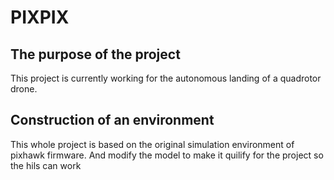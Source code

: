 # PIXPIX
## The purpose of the project ##
This project is currently working for the autonomous landing of a quadrotor drone.

## Construction of an environment ##
This whole project is based on the original simulation environment of pixhawk firmware.
And modify the model to make it quilify for the project so the hils can work
